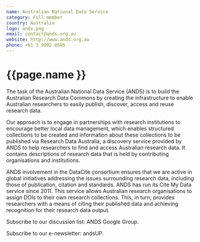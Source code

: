 ```yaml
---
name: Australian National Data Service
category: Full member
country: Australia
logo: ands.png
email: contact@ands.org.au
website: http://www.ands.org.au
phone: +61 3 9902 0585
---
```


# {{page.name }}

The task of the Australian National Data Service (ANDS) is to build the
Australian Research Data Commons by creating the infrastructure to enable
Australian researchers to easily publish, discover, access and reuse research data.

Our approach is to engage in partnerships with research institutions to encourage
better local data management, which enables structured collections to be created
and information about these collections to be published via Research Data Australia,
a discovery service provided by ANDS to help researchers to find and access
Australian research data. It contains descriptions of research data that is
held by contributing organisations and institutions.

ANDS involvement in the DataCite consortium ensures that we are active in
global initiatives addressing the issues surrounding research data, including
those of publication, citation and standards. ANDS has run its Cite My Data
service since 2011. This service allows Australian research organisations to
assign DOIs to their own research collections. This, in turn, provides researchers
with a means of citing their published data and achieving recognition for
their research data output.

Subscribe to our discussion list: ANDS Google Group.

Subscribe to our e-newsletter: andsUP.

